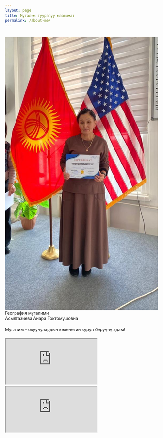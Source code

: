 ```yaml
---
layout: page
title: Мугалим тууралуу маалымат
permalink: /about-me/
---
```


<div  style="margin-top:30px" class="row">
    <div class="column">
        <img src="/assets/images/portrait2.jpg" alt="Портрет">
    </div>
    <div class="column">
        <div class="red-header">География мугалими</div>
        <div class="blue-header">Асылгазиева Анара Токтомушовна</div>
    </div>
</div>
<div  style="margin-top:20px" class="red-header">Мугалим - окуучулардын келечегин куруп берүүчү адам!</div>
<div style="margin-top:20px" class="iframe-container">
    <div class="drive-wrap">
        <iframe loading="lazy"  src="https://drive.google.com/file/d/1cDwv8U5pvv1wxb2NvvHMJyWpT7cABwRx/preview" allow="autoplay"></iframe>
    </div>
    <div class="drive-wrap" >
        <iframe loading="lazy"  src="https://drive.google.com/file/d/1HtEOlXQeQx9q9P09L0u7YC4moUmKFHQv/preview" allow="autoplay"></iframe>
    </div>
</div>